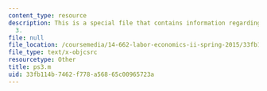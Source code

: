 ```yaml
---
content_type: resource
description: This is a special file that contains information regarding problem set
  3.
file: null
file_location: /coursemedia/14-662-labor-economics-ii-spring-2015/33fb114b7462f778a56865c00965723a_ps3.m
file_type: text/x-objcsrc
resourcetype: Other
title: ps3.m
uid: 33fb114b-7462-f778-a568-65c00965723a
---
```

